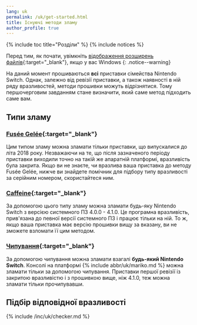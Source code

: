 ```yaml
---
lang: uk
permalink: /uk/get-started.html
title: Існуючі методи зламу
author_profile: true
---
```


{% include toc title="Розділи" %}
{% include notices %}	

Перед тим, як почати, увімкніть [відображення розширень файлів](https://customfw.xyz/file-extensions-windows){:target="_blank"}, якщо у вас Windows
{: .notice--warning}

На даний момент прошиваються **всі** приставки сімейства Nintendo Switch. Однак, залежно від ревізії приставки, а також наявності в ній ряду вразливостей, методи прошивки можуть відрізнятися. Тому першочерговим завданням стане визначити, який саме метод підходить саме вам.

## Типи зламу

### [Fusée Gelée](/uk/fusee-gelee){:target="_blank"}

Цим типом зламу можна зламати тільки приставки, що випускалися до літа 2018 року. Незважаючи на те, що після зазначеного періоду приставки виходили точно на такій же апаратній платформі, вразливість була закрита. Якщо ви не знаєте, чи вразлива ваша приставка до методу Fusée Gelée, нижче ви знайдете помічник для підбору типу вразливості за серійним номером, скористайтеся ним.

### [Caffeine](/uk/preparation-caffeine){:target="_blank"}

За допомогою цього типу зламу можна зламати будь-яку Nintendo Switch з версією системного ПЗ 4.0.0 - 4.1.0. Це програмна вразливість, прив'язана до певної версії системного ПЗ і працює тільки на ній. То ж, якщо ваша приставка має версію прошивки вищу за вказану, ви не зможете взломати її цим методом. 

### [Чипування](/uk/modchip){:target="_blank"}

За допомогою чипування можна зламати взагалі **будь-який Nintendo Switch**. Консолі на платформі {% include abbr/uk/mariko.md %} можна зламати тільки за допомогою чипування. Приставки першої ревізії із закритою вразливістю і з прошивкою вище, ніж 4.1.0, теж можна зламати тільки прочипувавши.

## Підбір відповідної вразливості

{% include /inc/uk/checker.md %}